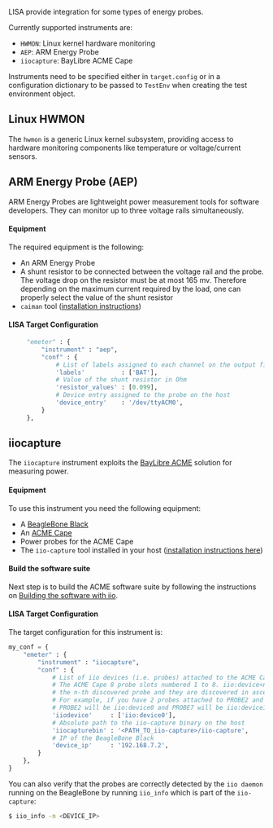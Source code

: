 LISA provide integration for some types of energy probes.

Currently supported instruments are:
* `HWMON`: Linux kernel hardware monitoring
* `AEP`: ARM Energy Probe
* `iiocapture`: BayLibre ACME Cape

Instruments need to be specified either in `target.config` or in a configuration dictionary to be passed to `TestEnv` when creating the test environment object.

## Linux HWMON

The `hwmon` is a generic Linux kernel subsystem, providing access to hardware monitoring components like temperature or voltage/current sensors.

## ARM Energy Probe (AEP)

ARM Energy Probes are lightweight power measurement tools for software developers. They can monitor up to three voltage rails simultaneously.

#### Equipment

The required equipment is the following:

* An ARM Energy Probe
* A shunt resistor to be connected between the voltage rail and the probe. The voltage drop
  on the resistor must be at most 165 mv. Therefore depending on the maximum current required
  by the load, one can properly select the value of the shunt resistor
* `caiman` tool ([installation instructions](https://github.com/ARM-software/caiman))

#### LISA Target Configuration

```python
     "emeter" : {
         "instrument" : "aep",
         "conf" : {
             # List of labels assigned to each channel on the output files
             'labels'          : ['BAT'],
             # Value of the shunt resistor in Ohm
             'resistor_values' : [0.099],
             # Device entry assigned to the probe on the host
             'device_entry'    : '/dev/ttyACM0',
         }
     },
```

## iiocapture

The `iiocapture` instrument exploits the [BayLibre ACME](http://baylibre.com/acme/) solution for measuring power.

#### Equipment
To use this instrument you need the following equipment:

* A [BeagleBone Black](https://beagleboard.org/black)
* An [ACME Cape](http://sigrok.org/wiki/BayLibre_ACME)
* Power probes for the ACME Cape
* The `iio-capture` tool installed in your host ([installation instructions here](https://github.com/BayLibre/iio-capture))

#### Build the software suite

Next step is to build the ACME software suite by following the instructions on [Building the software with iio](http://wiki.baylibre.com/doku.php?id=acme:start#building_the_software_with_iio).

#### LISA Target Configuration

The target configuration for this instrument is:

```python
my_conf = {
    "emeter" : {
        "instrument" : "iiocapture",
        "conf" : {
            # List of iio devices (i.e. probes) attached to the ACME Cape
            # The ACME Cape 8 probe slots numbered 1 to 8. iio:device<n> is
            # the n-th discovered probe and they are discovered in ascending order.
            # For example, if you have 2 probes attached to PROBE2 and PROBE7, then
            # PROBE2 will be iio:device0 and PROBE7 will be iio:device1
            'iiodevice'     : ['iio:device0'],
            # Absolute path to the iio-capture binary on the host
            'iiocapturebin' : '<PATH_TO_iio-capture>/iio-capture',
            # IP of the BeagleBone Black
            'device_ip'     : '192.168.7.2',
        }
    },
}
```

You can also verify that the probes are correctly detected by the `iio daemon` running on the BeagleBone by running `iio_info` which is part of the `iio-capture`:

```bash
$ iio_info -n <DEVICE_IP>
```